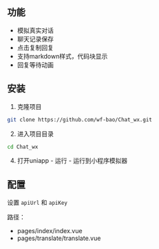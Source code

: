 ## 功能
- 模拟真实对话
- 聊天记录保存
- 点击复制回复
- 支持markdown样式，代码块显示
- 回复等待动画

## 安装

1. 克隆项目
```bash
git clone https://github.com/wf-bao/Chat_wx.git
```

2. 进入项目目录
```bash
cd Chat_wx
```

4. 打开uniapp - 运行 - 运行到小程序模拟器

## 配置

设置 `apiUrl` 和 `apiKey`

路径：
 - pages/index/index.vue
 - pages/translate/translate.vue
